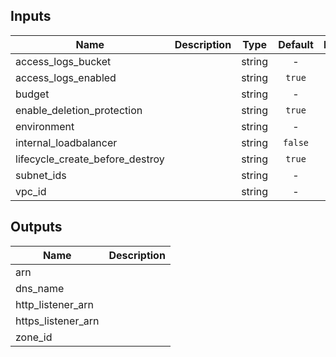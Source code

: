 ## Inputs

| Name | Description | Type | Default | Required |
|------|-------------|:----:|:-----:|:-----:|
| access_logs_bucket |  | string | - | yes |
| access_logs_enabled |  | string | `true` | no |
| budget |  | string | - | yes |
| enable_deletion_protection |  | string | `true` | no |
| environment |  | string | - | yes |
| internal_loadbalancer |  | string | `false` | no |
| lifecycle_create_before_destroy |  | string | `true` | no |
| subnet_ids |  | string | - | yes |
| vpc_id |  | string | - | yes |

## Outputs

| Name | Description |
|------|-------------|
| arn |  |
| dns_name |  |
| http_listener_arn |  |
| https_listener_arn |  |
| zone_id |  |
